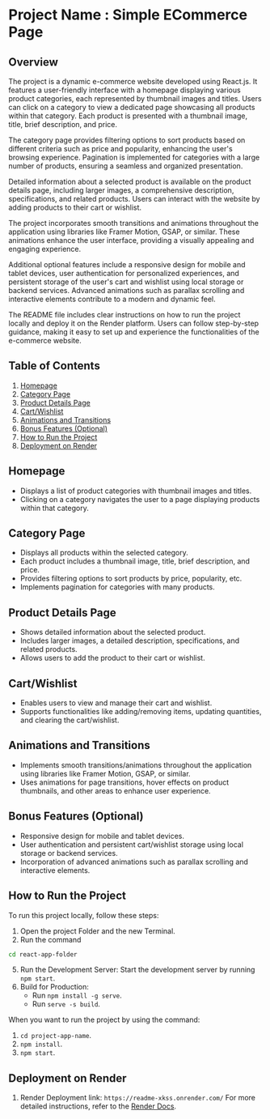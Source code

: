 # Project Name : Simple ECommerce Page

## Overview

The project is a dynamic e-commerce website developed using React.js. It features a user-friendly interface with a homepage displaying various product categories, each represented by thumbnail images and titles. Users can click on a category to view a dedicated page showcasing all products within that category. Each product is presented with a thumbnail image, title, brief description, and price.

The category page provides filtering options to sort products based on different criteria such as price and popularity, enhancing the user's browsing experience. Pagination is implemented for categories with a large number of products, ensuring a seamless and organized presentation.

Detailed information about a selected product is available on the product details page, including larger images, a comprehensive description, specifications, and related products. Users can interact with the website by adding products to their cart or wishlist.

The project incorporates smooth transitions and animations throughout the application using libraries like Framer Motion, GSAP, or similar. These animations enhance the user interface, providing a visually appealing and engaging experience.

Additional optional features include a responsive design for mobile and tablet devices, user authentication for personalized experiences, and persistent storage of the user's cart and wishlist using local storage or backend services. Advanced animations such as parallax scrolling and interactive elements contribute to a modern and dynamic feel.

The README file includes clear instructions on how to run the project locally and deploy it on the Render platform. Users can follow step-by-step guidance, making it easy to set up and experience the functionalities of the e-commerce website.

## Table of Contents

1. [Homepage](#homepage)
2. [Category Page](#category-page)
3. [Product Details Page](#product-details-page)
4. [Cart/Wishlist](#cartwishlist)
5. [Animations and Transitions](#animations-and-transitions)
6. [Bonus Features (Optional)](#bonus-features-optional)
7. [How to Run the Project](#how-to-run-the-project)
8. [Deployment on Render](#deployment-on-render)

## Homepage

- Displays a list of product categories with thumbnail images and titles.
- Clicking on a category navigates the user to a page displaying products within that category.

## Category Page

- Displays all products within the selected category.
- Each product includes a thumbnail image, title, brief description, and price.
- Provides filtering options to sort products by price, popularity, etc.
- Implements pagination for categories with many products.

## Product Details Page

- Shows detailed information about the selected product.
- Includes larger images, a detailed description, specifications, and related products.
- Allows users to add the product to their cart or wishlist.

## Cart/Wishlist

- Enables users to view and manage their cart and wishlist.
- Supports functionalities like adding/removing items, updating quantities, and clearing the cart/wishlist.

## Animations and Transitions

- Implements smooth transitions/animations throughout the application using libraries like Framer Motion, GSAP, or similar.
- Uses animations for page transitions, hover effects on product thumbnails, and other areas to enhance user experience.

## Bonus Features (Optional)

- Responsive design for mobile and tablet devices.
- User authentication and persistent cart/wishlist storage using local storage or backend services.
- Incorporation of advanced animations such as parallax scrolling and interactive elements.

## How to Run the Project

To run this project locally, follow these steps:

1. Open the project Folder and the new Terminal.
2. Run the command
```bash
cd react-app-folder
```
5. Run the Development Server: Start the development server by running `npm start`.
6. Build for Production:
   - Run `npm install -g serve`.
   - Run `serve -s build`.

When you want to run the project by using the command:

1. `cd project-app-name`.
2. `npm install`.
3. `npm start`.

## Deployment on Render

1. Render Deployment link: `https://readme-xkss.onrender.com/`
For more detailed instructions, refer to the [Render Docs](https://render.com/docs).
